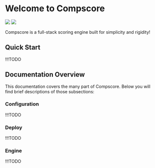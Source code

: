 # Welcome to Compscore

![](https://github.com/compscore/compscore/actions/workflows/go.yaml/badge.svg)
![](https://github.com/compscore/compscore/actions/workflows/ts.yaml/badge.svg)

Compscore is a full-stack scoring engine built for simplicity and rigidity!

## Quick Start

!!!TODO

## Documentation Overview

This documentation covers the many part of Compscore. Below you will find brief descriptions of those subsections:

### Configuration

!!!TODO

### Deploy

!!!TODO

### Engine

!!!TODO
